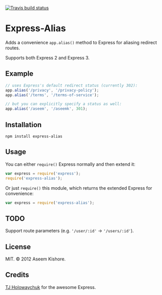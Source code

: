 [![Travis build status](https://travis-ci.org/aseemk/express-alias.png?branch=master)](https://travis-ci.org/aseemk/express-alias)

# Express-Alias

Adds a convenience `app.alias()` method to Express for aliasing redirect
routes.

Supports both Express 2 and Express 3.

## Example

```js
// uses Express's default redirect status (currently 302):
app.alias('/privacy', '/privacy-policy');
app.alias('/terms', '/terms-of-service');

// but you can explicitly specify a status as well:
app.alias('/aseem', '/aseemk', 301);
```

## Installation

```
npm install express-alias
```

## Usage

You can either `require()` Express normally and then extend it:

```js
var express = require('express');
require('express-alias');
```

Or just `require()` this module, which returns the extended Express for
convenience:

```js
var express = require('express-alias');
```

## TODO

Support route parameters (e.g. `'/user/:id'` &rarr; `'/users/:id'`).

## License

MIT. &copy; 2012 Aseem Kishore.

## Credits

[TJ Holowaychuk](https://github.com/visionmedia) for the awesome Express.
